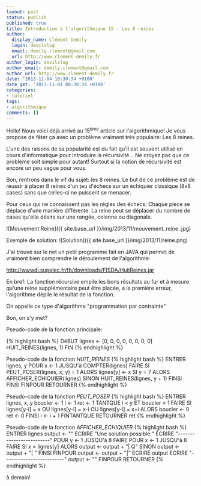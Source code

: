 ```yaml
---
layout: post
status: publish
published: true
title: Introduction à l'algorithmique 15 - Les 8 reines
author:
  display_name: Clément Demily
  login: devilslug
  email: demily.clement@gmail.com
  url: http://www.clement-demily.fr
author_login: devilslug
author_email: demily.clement@gmail.com
author_url: http://www.clement-demily.fr
date: '2013-11-04 10:30:34 +0100'
date_gmt: '2013-11-04 08:30:34 +0100'
categories:
- tutoriel
tags:
- algorithmique
comments: []
---
```


Hello! Nous voici déjà arrivé au 15<sup>ème</sup> article sur l'algorithmique! Je vous propose de fêter ça avec un problème vraiment très populaire: Les 8 reines.


L'une des raisons de sa popularité est du fait qu'il est souvent utilisé en cours d'informatique pour introduire la récursivité... Ne croyez pas que ce problème soit simple pour autant! Surtout si la notion de récursivité est encore un peu vague pour vous.

Bon, rentrons dans le vif du sujet: les 8 reines. Le but de ce problème est de réussir à placer 8 reines d'un jeu d'échecs sur un échiquier classique (8x8 cases) sans que celles-ci ne puissent se menacer.

Pour ceux qui ne connaissent pas les règles des échecs: Chaque pièce se déplace d'une manière différente. La reine peut se déplacer du nombre de cases qu'elle désirs sur une rangée, colonne ou diagonale.

![Mouvement Reine]({{ site.base_url }}/img/2013/11/mouvement_reine..jpg)

Exemple de solution:
![Solution]({{ site.base_url }}/img/2013/11/reine.png)

J'ai trouvé sur le net un petit programme fait en JAVA qui permet de vraiment bien comprendre le déroulement de l'algorithme:

<a title="8 reines" href="http://wwwdi.supelec.fr/fb/downloads/FISDA/HuitReines.jar" target="_blank">
    http://wwwdi.supelec.fr/fb/downloads/FISDA/HuitReines.jar
</a>

En bref: La fonction récursive empile les bons résultats au fur et à mesure qu'une reine supplémentaire peut être placée, a la première erreur, l'algorithme dépile le résultat de la fonction.

On appelle ce type d'algorithme "programmation par contrainte"

Bon, on s'y met?

Pseudo-code de la fonction principale:

{% highlight bash %}
DéBUT
    lignes <- [0, 0, 0, 0, 0, 0, 0, 0]
    HUIT_REINES(lignes, 1)
FIN
{% endhighlight %}

Pseudo-code de la fonction *HUIT_REINES*
{% highlight bash %}
ENTRER lignes, y
POUR x <- 1 JUSQU'à COMPTER(lignes) FAIRE
    SI PEUT_POSER(lignes, x, y) = 1 ALORS
         lignes[y] <- x
         SI y = 7 ALORS
            AFFICHER_ECHIQUIER(lignes)
         SINON
            HUIT_REINES(lignes, y + 1)
         FINSI
    FINSI
FINPOUR
RETOURNER
{% endhighlight %}

Pseudo-code de la fonction *PEUT_POSER*
{% highlight bash %}
ENTRER lignes, x, y
    boucler <- 1
    i <- 1
    ret <- 1
    TANTQUE i < y ET boucler = 1 FAIRE
        SI lignes[y-i] = x OU lignes[y-i] = x-i OU lignes[y-i] = x+i ALORS
            boucler <- 0
            ret <- 0
        FINSI
        i <- i + 1
    FINTANTQUE
RETOURNER ret
{% endhighlight %}

Pseudo-code de la fonction *AFFICHER_ECHIQUIER*
{% highlight bash %}
ENTRER lignes
    output <- ""
    ECRIRE "Une solution possible:"
    ECRIRE "-------------------------"
    POUR y <- 1 JUSQU'à 8 FAIRE
        POUR x <- 1 JUSQU'à 8 FAIRE
            SI x = lignes[y] ALORS
                output <- output + "| Q"
            SINON
                output <- output + "|  "
            FINSI
        FINPOUR
        output <- output + "|"
        ECRIRE output
        ECRIRE "-------------------------"
        output <- ""
    FINPOUR
RETOURNER
{% endhighlight %}

à demain!
